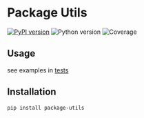 # Package Utils
[![PyPI version](https://badge.fury.io/py/package-utils.svg)](https://badge.fury.io/py/package-utils)
![Python version](https://img.shields.io/badge/python-3.10+-brighgreen.svg)
![Coverage](https://img.shields.io/badge/Coverage-100%25-brightgreen)

## Usage
see examples in [tests](https://github.com/quintenroets/package-utils/tree/main/tests)

## Installation
```shell
pip install package-utils
```
